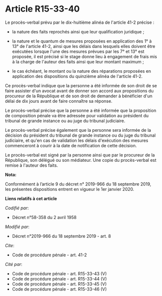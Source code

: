 # Article R15-33-40

Le procès-verbal prévu par le dix-huitième alinéa de l'article 41-2 précise :

- la nature des faits reprochés ainsi que leur qualification juridique ;

- la nature et le quantum de mesures proposées en application des 1° à 13° de l'article 41-2, ainsi que les délais dans
lesquels elles doivent être exécutées lorsque l'une des mesures prévues par les 7° et 13° est proposée, il est précisé si le
stage donne lieu à engagement de frais mis à la charge de l'auteur des faits ainsi que leur montant maximum ;

- le cas échéant, le montant ou la nature des réparations proposées en application des dispositions du quinzième alinéa de
l'article 41-2. 

Ce procès-verbal indique que la personne a été informée de son droit de se faire assister d'un avocat avant de donner son
accord aux propositions du procureur de la République et de son droit de demander à bénéficier d'un délai de dix jours avant
de faire connaître sa réponse. 

Le procès-verbal précise que la personne a été informée que la proposition de composition pénale va être adressée pour
validation au président du tribunal de grande instance ou au   juge du tribunal judiciaire. 

Le procès-verbal précise également que la personne sera informée de la décision du président du tribunal de grande instance
ou du   juge du tribunal judiciaire, et qu'en cas de validation les délais d'exécution des mesures commenceront à courir à la
date de notification de cette décision. 

Le procès-verbal est signé par la personne ainsi que par le procureur de la République, son délégué ou son médiateur. Une
copie du procès-verbal est remise à l'auteur des faits.

**Nota:**

Conformément à l’article 9 du décret n° 2019-966 du 18 septembre 2019, les présentes dispositions entrent en vigueur le 1er
janvier 2020.

**Liens relatifs à cet article**

_Codifié par_:

  - Décret n°58-358 du 2 avril 1958

_Modifié par_:

  - Décret n°2019-966 du 18 septembre 2019 - art. 8

_Cite_:

  - Code de procédure pénale - art. 41-2

_Cité par_:

  - Code de procédure pénale - art. R15-33-43 (V)
  - Code de procédure pénale - art. R15-33-44 (V)
  - Code de procédure pénale - art. R15-33-45 (V)
  - Code de procédure pénale - art. R15-33-46 (V)
